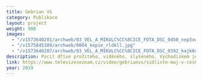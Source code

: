 ```yaml
---
title: Gebrian VS
category: Publikace
layout: project
weight: 900
images:
  - "/v1573640201/archweb/03_VEL_A_MIKULC%CC%8CICE_FOTA_DSC_0450_nep3xw.jpg"
  - "/v1575845389/archweb/0004_kopie_rldkll.jpg"
  - "/v1573640207/archweb/03_VEL_A_MIKULC%CC%8CICE_FOTA_DSC_0392_kajk6m.jpg"
description: Pocit dříve prožitého, viděného, slyšeného. Východiskem je samotné místo.
link: https://www.televizeseznam.cz/video/gebrianvs/sidliste-maj-v-ceskych-budejovicich-vyjimecne-dobre-investovane-verejne-penize-206912
year: 2019
---
```

